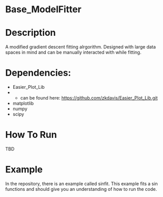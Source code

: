 # Base_ModelFitter
 
# Description
A modified gradient descent fitting alrgorithm. Designed with large data spaces in mind and can be manually interacted with while fitting. 
# Dependencies:
* Easier_Plot_Lib
* * can be found here: https://github.com/zkdavis/Easier_Plot_Lib.git
* matplotlib
* numpy
* scipy

# How To Run
TBD
# Example
In the repository, there is an example called sinfit. This example fits a sin functions and should give you an understanding of how to run the code.
